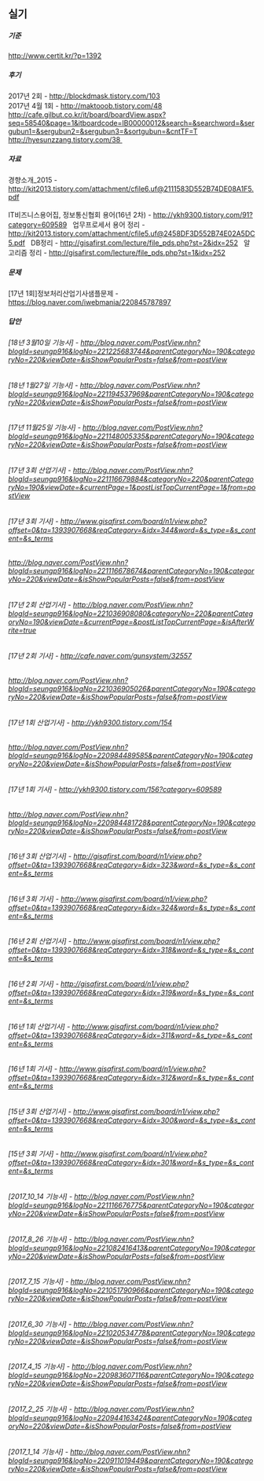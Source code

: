 ## 실기  

##### 기준  
http://www.certit.kr/?p=1392  

##### 후기  
2017년 2회 - http://blockdmask.tistory.com/103  
2017년 4월 1회 - http://maktooob.tistory.com/48  
http://cafe.gilbut.co.kr/it/board/boardView.aspx?seq=58540&page=1&itboardcode=IB00000012&search=&searchword=&sergubun1=&sergubun2=&sergubun3=&sortgubun=&cntTF=T  
http://hyesunzzang.tistory.com/38  

##### 자료  
경향소개_2015 - http://kit2013.tistory.com/attachment/cfile6.uf@2111583D552B74DE08A1F5.pdf  
<br>
IT비즈니스용어집, 정보통신협회 용어(16년 2차) - http://ykh9300.tistory.com/91?category=609589  
업무프로세서 용어 정리 - http://kit2013.tistory.com/attachment/cfile5.uf@2458DF3D552B74E02A5DC5.pdf  
DB정리 - http://gisafirst.com/lecture/file_pds.php?st=2&idx=252  
알고리즘 정리 - http://gisafirst.com/lecture/file_pds.php?st=1&idx=252  

##### 문제  
[17년 1회]정보처리산업기사샘플문제 - https://blog.naver.com/iwebmania/220845787897  

##### 답안

###### [18년 3월10일 기능사] - http://blog.naver.com/PostView.nhn?blogId=seungp916&logNo=221225683744&parentCategoryNo=190&categoryNo=220&viewDate=&isShowPopularPosts=false&from=postView  
###### [18년 1월27일 기능사] - http://blog.naver.com/PostView.nhn?blogId=seungp916&logNo=221194537969&parentCategoryNo=190&categoryNo=220&viewDate=&isShowPopularPosts=false&from=postView  
###### [17년 11월25일 기능사] - http://blog.naver.com/PostView.nhn?blogId=seungp916&logNo=221148005335&parentCategoryNo=190&categoryNo=220&viewDate=&isShowPopularPosts=false&from=postView  
###### [17년 3회 산업기사] - http://blog.naver.com/PostView.nhn?blogId=seungp916&logNo=221116679884&categoryNo=220&parentCategoryNo=190&viewDate=&currentPage=1&postListTopCurrentPage=1&from=postView  
###### [17년 3회 기사] - http://www.gisafirst.com/board/n1/view.php?offset=0&tq=1393907668&reqCategory=&idx=344&word=&s_type=&s_content=&s_terms  
###### http://blog.naver.com/PostView.nhn?blogId=seungp916&logNo=221116678674&parentCategoryNo=190&categoryNo=220&viewDate=&isShowPopularPosts=false&from=postView  
###### [17년 2회 산업기사] - http://blog.naver.com/PostView.nhn?blogId=seungp916&logNo=221036908080&categoryNo=220&parentCategoryNo=190&viewDate=&currentPage=&postListTopCurrentPage=&isAfterWrite=true  
###### [17년 2회 기사] - http://cafe.naver.com/gunsystem/32557  
###### http://blog.naver.com/PostView.nhn?blogId=seungp916&logNo=221036905026&parentCategoryNo=190&categoryNo=220&viewDate=&isShowPopularPosts=false&from=postView  
###### [17년 1회 산업기사] - http://ykh9300.tistory.com/154  
###### http://blog.naver.com/PostView.nhn?blogId=seungp916&logNo=220984489585&parentCategoryNo=190&categoryNo=220&viewDate=&isShowPopularPosts=false&from=postView  
###### [17년 1회 기사] - http://ykh9300.tistory.com/156?category=609589  
###### http://blog.naver.com/PostView.nhn?blogId=seungp916&logNo=220984481728&parentCategoryNo=190&categoryNo=220&viewDate=&isShowPopularPosts=false&from=postView  
###### [16년 3회 산업기사] - http://gisafirst.com/board/n1/view.php?offset=0&tq=1393907668&reqCategory=&idx=323&word=&s_type=&s_content=&s_terms  
###### [16년 3회 기사] - http://www.gisafirst.com/board/n1/view.php?offset=0&tq=1393907668&reqCategory=&idx=324&word=&s_type=&s_content=&s_terms  
###### [16년 2회 산업기사] - http://www.gisafirst.com/board/n1/view.php?offset=0&tq=1393907668&reqCategory=&idx=318&word=&s_type=&s_content=&s_terms  
###### [16년 2회 기사] - http://gisafirst.com/board/n1/view.php?offset=0&tq=1393907668&reqCategory=&idx=319&word=&s_type=&s_content=&s_terms  
###### [16년 1회 산업기사] - http://www.gisafirst.com/board/n1/view.php?offset=0&tq=1393907668&reqCategory=&idx=311&word=&s_type=&s_content=&s_terms  
###### [16년 1회 기사] - http://www.gisafirst.com/board/n1/view.php?offset=0&tq=1393907668&reqCategory=&idx=312&word=&s_type=&s_content=&s_terms  
###### [15년 3회 산업기사] - http://www.gisafirst.com/board/n1/view.php?offset=0&tq=1393907668&reqCategory=&idx=300&word=&s_type=&s_content=&s_terms  
###### [15년 3회 기사] - http://www.gisafirst.com/board/n1/view.php?offset=0&tq=1393907668&reqCategory=&idx=301&word=&s_type=&s_content=&s_terms  

###### [2017_10_14 기능사] - http://blog.naver.com/PostView.nhn?blogId=seungp916&logNo=221116676775&parentCategoryNo=190&categoryNo=220&viewDate=&isShowPopularPosts=false&from=postView  
###### [2017_8_26 기능사] - http://blog.naver.com/PostView.nhn?blogId=seungp916&logNo=221082416413&parentCategoryNo=190&categoryNo=220&viewDate=&isShowPopularPosts=false&from=postView  
###### [2017_7_15 기능사] - http://blog.naver.com/PostView.nhn?blogId=seungp916&logNo=221051790966&parentCategoryNo=190&categoryNo=220&viewDate=&isShowPopularPosts=false&from=postView  
###### [2017_6_30 기능사] - http://blog.naver.com/PostView.nhn?blogId=seungp916&logNo=221020534778&parentCategoryNo=190&categoryNo=220&viewDate=&isShowPopularPosts=false&from=postView  
###### [2017_4_15 기능사] - http://blog.naver.com/PostView.nhn?blogId=seungp916&logNo=220983607116&parentCategoryNo=190&categoryNo=220&viewDate=&isShowPopularPosts=false&from=postView  
###### [2017_2_25 기능사] - http://blog.naver.com/PostView.nhn?blogId=seungp916&logNo=220944163424&parentCategoryNo=190&categoryNo=220&viewDate=&isShowPopularPosts=false&from=postView  
###### [2017_1_14 기능사] - http://blog.naver.com/PostView.nhn?blogId=seungp916&logNo=220911019449&parentCategoryNo=190&categoryNo=220&viewDate=&isShowPopularPosts=false&from=postView  
